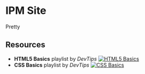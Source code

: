 # IPM Site

Pretty

## Resources
 - **HTML5 Basics** playlist by *DevTips*
    [![HTML5 Basics](https://img.youtube.com/vi/NzzGt7EmXVw/0.jpg)](https://www.youtube.com/playlist?list=PLqGj3iMvMa4KlJn1pMYPVV3eYzxJlWcON)
 - **CSS Basics** playlist by *DevTips*
    [![CSS Basics](https://img.youtube.com/vi/s7ONvIgOWdM/0.jpg)](https://www.youtube.com/playlist?list=PLqGj3iMvMa4IOmy04kDxh_hqODMqoeeCy&fbclid=IwAR2lfWgtG23IsrQZegbfohGNb9oBFCGSH5X4wSQeQPgka0DhRObGb_-QFo4)
